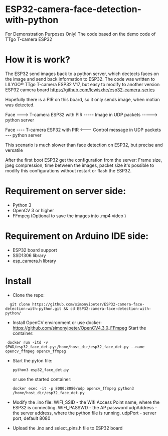 # ESP32-camera-face-detection-with-python
For Demonstration Purposes Only!
The code based on the demo code of TTgo T-camera ESP32

# How it is work?
The ESP32 send images back to a python server, which dectects faces on the image and send back information to ESP32.
The code was written to LILYGO® TTgo T-camera ESP32 V17, but easy to modify to another version ESP32 camera board
https://github.com/lewisxhe/esp32-camera-series

Hopefully there is a PIR on this board, so it only sends image, when motian was detected.

Face ---> T-camera ESP32 with PIR ----- Image in UDP packets -----> python server

Face ---- T-camera ESP32 with PIR <--- Control message in UDP packets  --- python server

This scenario is much slower than face detection on ESP32, but precise and versatile

After the first boot ESP32 get the configuration from the server:
Frame size, jpeg compression, time between the images, packet size
it's possible to modify this configurations without restart or flash the ESP32.

# Requirement on server side:
- Python 3
- OpenCV 3 or higher
- FFmpeg (Optional to save the images into .mp4 video )

# Requirement on Arduino IDE side:
- ESP32 board support
- SSD1306 library
- esp_camera.h library

# Install
- Clone the repo:
```  
  git clone https://github.com/simonyipeter/ESP32-camera-face-detection-with-python.git && cd ESP32-camera-face-detection-with-python/
```  
- Install OpenCV environment or use docker:
  https://github.com/simonyipeter/OpenCV4.3.0_FFmpeg
  Start the container:
 ``` 
  docker run -itd -v $PWD/esp32_face_det.py:/home/host_dir/esp32_face_det.py --name opencv_ffmpeg opencv_ffmpeg
 ```  
- Start the pyton file:
  ```
  python3 esp32_face_det.py
  ```
  or use the started container:
  ```
  docker exec -it -p 8080:8080/udp opencv_ffmpeg python3 /home/host_dir/esp32_face_det.py
  ```
- Modify the .ino file:
WIFI_SSID - the Wifi Access Point name, where the ESP32 is connecting.
WIFI_PASSWD - the AP password
udpAddress - the server address, where the python file is running.
udpPort - server port, default 8080

- Upload the .ino and select_pins.h file to ESP32 board



